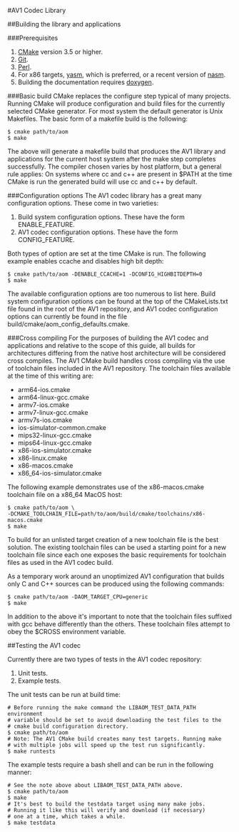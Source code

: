 #AV1 Codec Library

##Building the library and applications

###Prerequisites
 1. [CMake](https://cmake.org) version 3.5 or higher.
 2. [Git](https://git-scm.com/).
 3. [Perl](https://www.perl.org/).
 4. For x86 targets, [yasm](http://yasm.tortall.net/), which is preferred, or a recent version of [nasm](http://www.nasm.us/).
 5. Building the documentation requires [doxygen](http://doxygen.org).

###Basic build
CMake replaces the configure step typical of many projects. Running CMake will produce configuration and build files for the currently selected CMake generator. For most system the default generator is Unix Makefiles. The basic form of a makefile build is the following:

    $ cmake path/to/aom
    $ make

The above will generate a makefile build that produces the AV1 library and applications for the current host system after the make step completes successfully. The compiler chosen varies by host platform, but a general rule applies: On systems where cc and c++ are present in $PATH at the time CMake is run the generated build will use cc and c++ by default.

###Configuration options
The AV1 codec library has a great many configuration options. These come in two varieties:

 1. Build system configuration options. These have the form ENABLE_FEATURE.
 2. AV1 codec configuration options. These have the form CONFIG_FEATURE.

Both types of option are set at the time CMake is run. The following example enables ccache and disables high bit depth:

    $ cmake path/to/aom -DENABLE_CCACHE=1 -DCONFIG_HIGHBITDEPTH=0
    $ make

The available configuration options are too numerous to list here. Build system configuration options can be found at the top of the CMakeLists.txt file found in the root of the AV1 repository, and AV1 codec configuration options can currently be found in the file build/cmake/aom\_config_defaults.cmake.

###Cross compiling
For the purposes of building the AV1 codec and applications and relative to the scope of this guide, all builds for architectures differing from the native host architecture will be considered cross compiles. The AV1 CMake build handles cross compiling via the use of toolchain files included in the AV1 repository. The toolchain files available at the time of this writing are:

 - arm64-ios.cmake
 - arm64-linux-gcc.cmake
 - armv7-ios.cmake
 - armv7-linux-gcc.cmake
 - armv7s-ios.cmake
 - ios-simulator-common.cmake
 - mips32-linux-gcc.cmake
 - mips64-linux-gcc.cmake
 - x86-ios-simulator.cmake
 - x86-linux.cmake
 - x86-macos.cmake
 - x86_64-ios-simulator.cmake

The following example demonstrates use of the x86-macos.cmake toolchain file on a x86_64 MacOS host:

    $ cmake path/to/aom \
    -DCMAKE_TOOLCHAIN_FILE=path/to/aom/build/cmake/toolchains/x86-macos.cmake
    $ make

To build for an unlisted target creation of a new toolchain file is the best solution. The existing toolchain files can be used a starting point for a new toolchain file since each one exposes the basic requirements for toolchain files as used in the AV1 codec build. 

As a temporary work around an unoptimized AV1 configuration that builds only C and C++ sources can be produced using the following commands:

    $ cmake path/to/aom -DAOM_TARGET_CPU=generic
    $ make

In addition to the above it's important to note that the toolchain files suffixed with gcc behave differently than the others. These toolchain files attempt to obey the $CROSS environment variable.

##Testing the AV1 codec

Currently there are two types of tests in the AV1 codec repository:

 1. Unit tests.
 2. Example tests.

The unit tests can be run at build time:

    # Before running the make command the LIBAOM_TEST_DATA_PATH environment
    # variable should be set to avoid downloading the test files to the
    # cmake build configuration directory.
    $ cmake path/to/aom
    # Note: The AV1 CMake build creates many test targets. Running make
    # with multiple jobs will speed up the test run significantly.
    $ make runtests

The example tests require a bash shell and can be run in the following manner:

    # See the note above about LIBAOM_TEST_DATA_PATH above.
    $ cmake path/to/aom
    $ make
    # It's best to build the testdata target using many make jobs.
    # Running it like this will verify and download (if necessary)
    # one at a time, which takes a while.
    $ make testdata
